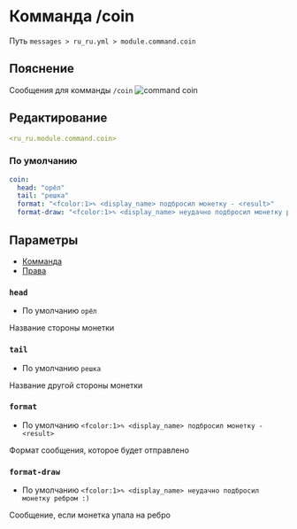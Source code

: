 # Комманда /coin
Путь `messages > ru_ru.yml > module.command.coin`

## Пояснение
Сообщения для комманды `/coin`
![command coin](/commandcoin.png)

## Редактирование
```yaml
<ru_ru.module.command.coin>
```

### По умолчанию
```yaml
coin:
  head: "орёл"
  tail: "решка"
  format: "<fcolor:1>✎ <display_name> подбросил монетку - <result>"
  format-draw: "<fcolor:1>✎ <display_name> неудачно подбросил монетку ребром :)"
```

## Параметры

- [Комманда](/en/commands/module/command/coin/)
- [Права](/en/permissions/module/command/coin/)

### `head`
- По умолчанию `орёл`

Название стороны монетки

### `tail`
- По умолчанию `решка`

Название другой стороны монетки

### `format`
- По умолчанию `<fcolor:1>✎ <display_name> подбросил монетку - <result>`

Формат сообщения, которое будет отправлено

### `format-draw`
- По умолчанию `<fcolor:1>✎ <display_name> неудачно подбросил монетку ребром :)`

Сообщение, если монетка упала на ребро

